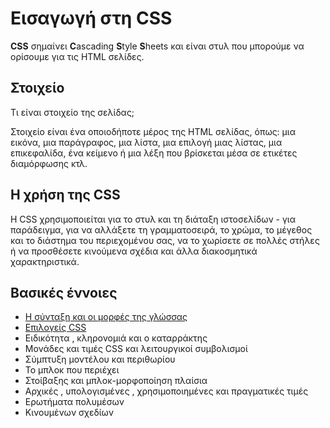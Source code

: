 # Εισαγωγή στη CSS

**CSS** σημαίνει **C**ascading **S**tyle **S**heets και είναι στυλ που μπορούμε να ορίσουμε για τις HTML σελίδες.

## Στοιχείο

Τι είναι στοιχείο της σελίδας;

Στοιχείο είναι ένα οποιοδήποτε μέρος της HTML σελίδας, όπως: μια εικόνα, μια παράγραφος, μια λίστα, μια επιλογή μιας λίστας, μια επικεφαλίδα, ένα κείμενο ή μια λέξη που βρίσκεται μέσα σε ετικέτες διαμόρφωσης κτλ.

## Η χρήση της CSS

Η CSS χρησιμοποιείται για το στυλ και τη διάταξη ιστοσελίδων - για παράδειγμα, για να αλλάξετε τη γραμματοσειρά, το χρώμα, το μέγεθος και το διάστημα του περιεχομένου σας, να το χωρίσετε σε πολλές στήλες ή να προσθέσετε κινούμενα σχέδια και άλλα διακοσμητικά χαρακτηριστικά.

## Βασικές έννοιες

- [Η σύνταξη και οι μορφές της γλώσσας](docs/syntax.md)
- [Επιλογείς CSS](docs/selectors.md)
- Ειδικότητα , κληρονομιά και ο καταρράκτης
- Μονάδες και τιμές CSS και λειτουργικοί συμβολισμοί
- Σύμπτυξη μοντέλου και περιθωρίου
- Το μπλοκ που περιέχει
- Στοίβαξης και μπλοκ-μορφοποίηση πλαίσια
- Αρχικές , υπολογισμένες , χρησιμοποιημένες και πραγματικές τιμές
- Ερωτήματα πολυμέσων
- Κινουμένων σχεδίων
